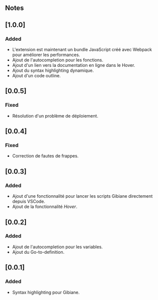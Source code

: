 ## Notes

## [1.0.0]

### Added

- L'extension est maintenant un bundle JavaScript créé avec Webpack pour améliorer les performances.
- Ajout de l'autocompletion pour les fonctions.
- Ajout d'un lien vers la documentation en ligne dans le Hover.
- Ajout du syntax highlighting dynamique.
- Ajout d'un code outline.

## [0.0.5]

### Fixed

- Résolution d'un problème de déploiement.

## [0.0.4]

### Fixed

- Correction de fautes de frappes.

## [0.0.3]

### Added

- Ajout d'une fonctionnalité pour lancer les scripts Gibiane directement depuis VSCode.
- Ajout de la fonctionnalité _Hover_.

## [0.0.2]

### Added

- Ajout de l'autocompletion pour les variables.
- Ajout du Go-to-definition.

## [0.0.1]

### Added

- Syntax highlighting pour Gibiane.
